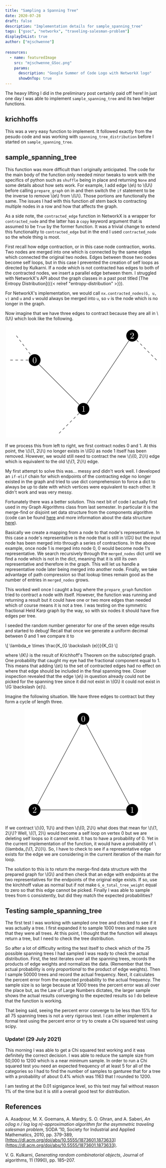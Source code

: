 ```yaml
---
title: "Sampling a Spanning Tree"
date: 2020-07-28
draft: false
description: "Implementation details for sample_spanning_tree"
tags: ["gsoc", "networkx", "traveling-salesman-problem"]
displayInList: true
author: ["mjschwenne"]

resources:
  - name: featuredImage
    src: "mjschwenne_GSoc.png"
    params:
      description: "Google Summer of Code Logo with NetworkX logo"
      showOnTop: true
---
```


The heavy lifting I did in the preliminary post certainly paid off here!
In just one day I was able to implement `sample_spanning_tree` and its two helper functions.

## krichhoffs

This was a very easy function to implement.
It followed exactly from the pesudo code and was working with `spanning_tree_distribution` before I started on `sample_spanning_tree`.

## sample_spanning_tree

This function was more difficult than I originally anticipated.
The code for the main body of the function only needed minor tweaks to work with the specifics of python such as `shuffle` being in place and returning `None` and some details about how sets work.
For example, I add edge \\(e\\) to \\(U\\) before calling `prepare_graph` on in and then switch the `if` statement to be the inverse to remove \\(e\\) from \\(U\\).
Those portions are functionally the same.
The issues I had with this function _all_ stem back to contracting multiple nodes in a row and how that affects the graph.

As a side note, the `contracted_edge` function in NetworkX is a wrapper for `contracted_node` and the latter has a `copy` keyword argument that is assumed to be `True` by the former function.
It was a trivial change to extend this functionality to `contracted_edge` but in the end I used `contracted_node` so the whole thing is moot.

First recall how edge contraction, or in this case node contraction, works.
Two nodes are merged into one which is connected by the same edges which connected the original two nodes.
Edges between those two nodes become self loops, but in this case I prevented the creation of self loops as directed by Kulkarni.
If a node which is not contracted has edges to both of the contracted nodes, we insert a parallel edge between them.
I struggled with NetworkX's API about the graph classes in a past post titled [The Entropy Distribution]({{< relref "entropy-distribution" >}}).

For NetworkX's implementation, we would call `nx.contracted_nodes(G, u, v)` and `u` and `v` would always be merged into `u`, so `v` is the node which is no longer in the graph.

Now imagine that we have three edges to contract because they are all in \\(U\\) which look like the following.

<center><img src="multiple-contraction.png" alt="Example subgraph with multiple edges to contract"></center>

If we process this from left to right, we first contract nodes 0 and 1.
At this point, the \\(\\{1, 2\\}\\) no longer exists in \\(G\\) as node 1 itself has been removed.
However, we would still need to contract the new \\(\\{0, 2\\}\\) edge which is equivalent to the old \\(\\{1, 2\\}\\) edge.

My first attempt to solve this was... messy and didn't work well.
I developed an `if-elif` chain for which endpoints of the contracting edge no longer existed in the graph and tried to use dict comprehension to force a dict to always be up to date with which vertices were equivalent to each other.
It didn't work and was very messy.

Fortunately there was a better solution.
This next bit of code I actually first used in my Graph Algorithms class from last semester.
In particular it is the merge-find or disjoint set data structure from the components algorithm (code can be found [here](https://github.com/mjschwenne/GraphAlgorithms/blob/main/src/Components.py) and more information about the data structure [here](https://en.wikipedia.org/wiki/Disjoint-set_data_structure)).

Basically we create a mapping from a node to that node's representative.
In this case a node's representative is the node that is still in \\(G\\) but the input node has been merged into through a series of contractions.
In the above example, once node 1 is merged into node 0, 0 would become node 1's representative.
We search recursively through the `merged_nodes` dict until we find a node which is not in the dict, meaning that it is still its own representative and therefore in the graph.
This will let us handle a representative node later being merged into another node.
Finally, we take advantage of path compression so that lookup times remain good as the number of entries in `merged_nodes` grows.

This worked well once I caught a bug where the `prepare_graph` function tried to contract a node with itself.
However, the function was running and returning a result but it could have one or two more edges than needed which of course means it is not a tree.
I was testing on the symmetric fractional Held Karp graph by the way, so with six nodes it should have five edges per tree.

I seeded the random number generator for one of the seven edge results and started to debug!
Recall that once we generate a uniform decimal between 0 and 1 we compare it to

\\[
\lambda\_e \times \frac{K\_{G \backslash \{e\}}}{K\_G}
\\]

where \\(K\\) is the result of Krichhoff's Theorem on the subscripted graph.
One probability that caught my eye had the fractional component equal to 1.
This means that adding \\(e\\) to the set of contracted edges had no effect on where that edge should be included in the final spanning tree.
Closer inspection revealed that the edge \\(e\\) in question already could not be picked for the spanning tree since it did not exist in \\(G\\) it could not exist in \\(G \backslash \{e\}\\).

Imagine the following situation.
We have three edges to contract but they form a cycle of length three.

<center><img src="contraction-cycle.png" alt="Example of the contraction of a cycle in a subgraph"></center>

If we contract \\(\\{0, 1\\}\\) and then \\(\\{0, 2\\}\\) what does that mean for \\(\\{1, 2\\}\\)?
Well, \\(\{1, 2\}\\) would become a self loop on vertex 0 but we are deleting self loops so it cannot exist.
It has to have a probability of 0.
Yet in the current implementation of the function, it would have a probability of \\(\lambda\_{\\{1, 2\\}}\\).
So, I have to check to see if a representative edge exists for the edge we are considering in the current iteration of the main for loop.

The solution to this is to return the merge-find data structure with the prepared graph for \\(G\\) and then check that an edge with endpoints at the two representatives for the endpoints of the original edge exists.
If so, use the kirchhoff value as normal but if not make `G_e_total_tree_weight` equal to zero so that this edge cannot be picked.
Finally I was able to sample trees from `G` consistently, but did they match the expected probabilities?

## Testing sample_spanning_tree

The first test I was working with sampled one tree and checked to see if it was actually a tree.
I first expanded it to sample 1000 trees and make sure that they were all trees.
At this point, I thought that the function will always return a tree, but I need to check the tree distribution.

So after a lot of difficulty writing the test itself to check which of the 75 possible spanning trees I had sampled I was ready to check the actual distribution.
First, the test iterates over all the spanning trees, records the products of edge weights and normalizes the data.
(Remember that the actual probability is only _proportional_ to the product of edge weights).
Then I sample 50000 trees and record the actual frequency.
Next, it calculates the percent error from the expected probability to the actual frequency.
The sample size is so large because at 1000 trees the percent error was all over the place but, as the Law of Large Numbers dictates, the larger sample shows the actual results converging to the expected results so I do believe that the function is working.

That being said, seeing the percent error converge to be less than 15% for all 75 spanning trees is not a very rigorous test.
I can either implement a formal test using the percent error or try to create a Chi squared test using scipy.

### Update! (29 July 2021)

This morning I was able to get a Chi squared test working and it was definitely the correct decision.
I was able to reduce the sample size from 50,000 to 1200 which is a near minimum sample.
In order to run a Chi squared test you need an expected frequency of at least 5 for all of the categories so I had to find the number of samples to ganturee that for a tree with a probability of about 0.4% which was 1163 that I rounded to 1200.

I am testing at the 0.01 signigance level, so this test may fail without reason 1% of the time but it is still a overall good test for distribution.

## References

A. Asadpour, M. X. Goemans, A. Mardry, S. O. Ghran, and A. Saberi, _An o(log n / log log n)-approximation algorithm for the asymmetric traveling salesman problem_, SODA ’10,
Society for Industrial and Applied Mathematics, 2010, pp. 379-389, [https://dl.acm.org/doi/abs/10.5555/1873601.1873633](https://dl.acm.org/doi/abs/10.5555/1873601.1873633).

V. G. Kulkarni, _Generating random combinatorial objects_, Journal of algorithms, 11 (1990), pp. 185–207.
